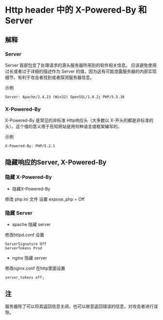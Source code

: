 # Http header 中的 X-Powered-By 和 Server

## 解释

### Server

Server 首部包含了处理请求的源头服务器所用到的软件相关信息。 应该避免使用过长或者过于详细的描述作为 Server 的值，因为这有可能泄露服务器的内部实现细节，有利于攻击者找到或者探测服务器信息。

示例

```
Server: Apache/2.4.23 (Win32) OpenSSL/1.0.2j PHP/5.5.38
```

### X-Powered-By

X-Powered-By 是常见的非标准 Http响应头（大多数以 X-开头的都是非标准的头）。这个值的意义用于告知网站是用何种语言或框架编写的。

示例

```
X-Powered-By: PHP/5.2.1
```

## 隐藏响应的Server, X-Powered-By

### 隐藏 X-Powered-By

- 隐藏X-Powered-By

修改 php.ini 文件 设置 expose_php = Off

### 隐藏 Server

- apache 隐藏 server

修改httpd.conf 设置

```
ServerSignature Off
ServerTokens Prod
```

- nginx 隐藏 server

修改nginx.conf  在http里面设置

```
server_tokens off;
```

## 注

服务器除了可以将其返回信息关闭，也可以故意返回错误的信息，对攻击者进行误导。

